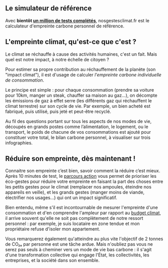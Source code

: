 ## Le simulateur de référence

Avec **bientôt [un million de tests complétés](/stats)**, nosgestesclimat.fr est le calculateur d'empreinte carbone personnel de référence.

## L'empreinte climat, qu'est-ce que c'est ?

Le climat se réchauffe à cause des activités humaines, c'est un fait. Mais quel est notre impact, à notre échelle de citoyen ?

Pour estimer sa propre contribution au réchauffement de la planète (son "impact climat"), il est d'usage de calculer _l'empreinte carbone individuelle de consommation_.

Le principe est simple : pour chaque consommation (prendre sa voiture pour 10km, manger un steak, chauffer sa maison au gaz...), on décompte les émissions de gaz à effet serre (les différents gaz qui réchauffent le climat terrestre) sur son cycle de vie. Par exemple, un bien acheté est fabriqué, puis utilisé, puis jeté et peut-être recyclé.

Au fil des questions portant sur tous les aspects de nos modes de vie, découpés en grands postes comme l’alimentation, le logement, ou le transport, le poids de chacune de vos consommations est ajouté pour constituer votre total, le bilan carbone personnel, à visualiser sur trois infographies.

## Réduire son empreinte, dès maintenant !

Connaitre son empreinte c’est bien, savoir comment la réduire c’est mieux. Après 10 minutes de test, le [parcours action](https://nosgestesclimat.fr/actions/liste) vous permet de prioriser les éco-gestes pour réduire votre empreinte en faisant la part des choses entre les petits gestes pour le climat (remplacer nos ampoules, éteindre nos appareils en veille), et les grands gestes (manger moins de viande, électrifier nos usages...) qui ont un impact significatif.

Bien entendu, même s'il est incontournable de mesurer l'empreinte d'une consommation et d'en comprendre l'ampleur par rapport au [budget climat](https://datagir.ademe.fr/blog/budget-empreinte-carbone-c-est-quoi/), il arrive souvent qu'elle ne soit pas complètement de notre ressort personnel : par exemple, je suis locataire en zone tendue et mon propriétaire refuse d'isoler mon appartement.

Vous remarquerez également qu'atteindre au plus vite l'objectif de 2 tonnes de CO₂ₑ par personne est une tâche ardue. Mais n'oubliez pas vous ne serez pas seuls à cheminer vers un mode de vie bas carbone : il s'agit d'une transformation collective qui engage l'État, les collectivités, les entreprises, et la société dans son ensemble.
